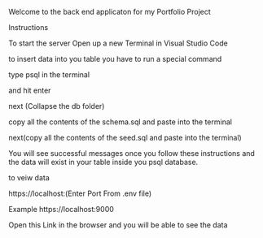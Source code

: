  Welcome to the back end applicaton  for my Portfolio Project


 Instructions 

 To start the server Open up a new Terminal in Visual Studio Code

 to insert data into you table you have to run a special command

 type psql in the terminal


 and hit enter

 next (Collapse the db folder)

 copy all the contents of the  schema.sql and paste into the terminal

 next(copy all the contents of the seed.sql and paste into the terminal)

 You will see successful messages once you follow these instructions and the data will exist in your table inside you psql database.



 to veiw data

 https://localhost:(Enter Port From .env file)

 Example https://localhost:9000


 Open this Link in the browser and you will be able to see the data

